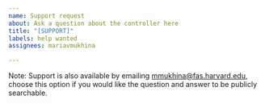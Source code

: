```yaml
---
name: Support request
about: Ask a question about the controller here
title: "[SUPPORT]"
labels: help wanted
assignees: mariavmukhina

---
```


Note: Support is also available by emailing mmukhina@fas.harvard.edu, choose this option if you would like the question and answer to be publicly searchable.
